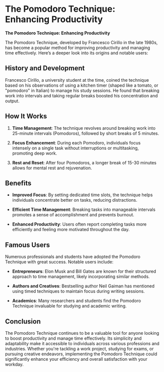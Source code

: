# The Pomodoro Technique: Enhancing Productivity


**The Pomodoro Technique: Enhancing Productivity**

The Pomodoro Technique, developed by Francesco Cirillo in the late 1980s, has become a popular method for improving productivity and managing time effectively. Here’s a deeper look into its origins and notable users:

<!--more-->


## History and Development

Francesco Cirillo, a university student at the time, coined the technique based on his observations of using a kitchen timer (shaped like a tomato, or "pomodoro" in Italian) to manage his study sessions. He found that breaking work into intervals and taking regular breaks boosted his concentration and output.

## How It Works

1. **Time Management**: The technique revolves around breaking work into 25-minute intervals (Pomodoros), followed by short breaks of 5 minutes.

2. **Focus Enhancement**: During each Pomodoro, individuals focus intensely on a single task without interruptions or multitasking, promoting deep work.

3. **Rest and Reset**: After four Pomodoros, a longer break of 15-30 minutes allows for mental rest and rejuvenation.

## Benefits

- **Improved Focus**: By setting dedicated time slots, the technique helps individuals concentrate better on tasks, reducing distractions.
  
- **Efficient Time Management**: Breaking tasks into manageable intervals promotes a sense of accomplishment and prevents burnout.

- **Enhanced Productivity**: Users often report completing tasks more efficiently and feeling more motivated throughout the day.

## Famous Users

Numerous professionals and students have adopted the Pomodoro Technique with great success. Notable users include:

- **Entrepreneurs**: Elon Musk and Bill Gates are known for their structured approach to time management, likely incorporating similar methods.

- **Authors and Creatives**: Bestselling author Neil Gaiman has mentioned using timed techniques to maintain focus during writing sessions.

- **Academics**: Many researchers and students find the Pomodoro Technique invaluable for studying and academic writing.

## Conclusion

The Pomodoro Technique continues to be a valuable tool for anyone looking to boost productivity and manage time effectively. Its simplicity and adaptability make it accessible to individuals across various professions and industries. Whether you're tackling a work project, studying for exams, or pursuing creative endeavors, implementing the Pomodoro Technique could significantly enhance your efficiency and overall satisfaction with your workday.
